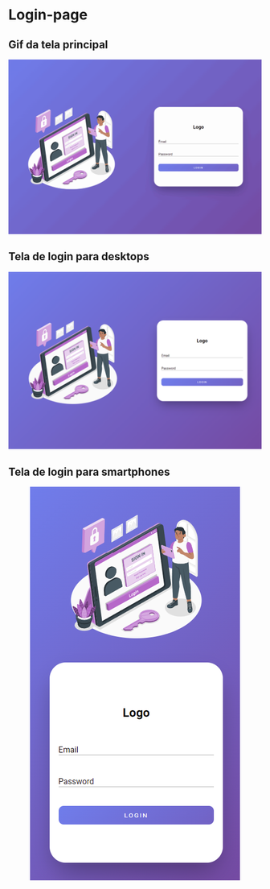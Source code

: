 # Login-page

<h2 align="left">Gif da tela principal</h2>
<div>
  <img src="./screenshots/gif-loginPage.gif">
</div>

<h2>Tela de login para desktops</h2> 
<img src="./screenshots/loginDesktop.png"/>

<h2>Tela de login para smartphones</h2> 
<div align="center">
  <img src="./screenshots/loginMobile.png"/>
<div>
